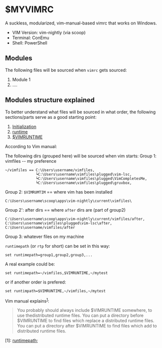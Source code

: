 # $MYVIMRC
A suckless, modularized, vim-manual-based vimrc that works on Windows.
- VIM Version: vim-nightly (via scoop)
- Terminal: ConEmu
- Shell: PowerShell

## Modules
The following files will be sourced when `vimrc` gets sourced:
1. Module 1
2. ....

## Modules structure explained
To better understand what files will be sourced in what order, the following sections/parts serve as a good starting point:
1. [Initialization](https://vimhelp.org/starting.txt.html#initialization)
2. [runtime](https://vimhelp.org/repeat.txt.html#%3Aruntime)
3. [$VIMRUNTIME](https://vimhelp.org/starting.txt.html#%24VIMRUNTIME)

According to Vim manual:

The following dirs (grouped here) will be sourced when vim starts:
Group 1: vimfiles -- my preference

    ~/vimfiles == C:\Users\username/vimfiles,
                  ┕C:\Users\username\vimfiles\plugged\vim-lsc,
                  ┕C:\Users\username\vimfiles\plugged\VimCompletesMe,
                  ┕C:\Users\username\vimfiles\plugged\gruvbox,
               
Group 2: `$VIMRUMTIM` == where vim has been installed

    C:\Users\username\scoop\apps\vim-nightly\current\vimfiles\

Group 2': after dirs == where `after` dirs are (part of group2)

    C:\Users\username\scoop\apps\vim-nightly\current/vimfiles/after,
    C:\Users\username\vimfiles\plugged\vim-lsc\after,
    C:\Users\username/vimfiles/after

Group 3: whatever files on my machine

`runtimepath` (or `rtp` for short) can be set in this way:

    set runtimepath=group1,group2,group3,...

A real example could be:

    set runtimepath=~/vimfiles,$VIMRUNTIME,~/mytest

or if another order is prefered:

    set runtimpath=$VIMRUNTIME,~/vimfiles,~/mytest

Vim manual explains<sup>[1](#myft1)</sup>:
>You probably should always include $VIMRUNTIME somewhere, to use thedistributed runtime files.  You can put a directory before $VIMRUNTIME to find files which replace a distributed runtime files.  You can put a directory after $VIMRUNTIME to find files which add to distributed runtime files.

<a name="myft1">[1]</a>: [runtimepath](https://vimhelp.org/options.txt.html#%27runtimepath%27);
